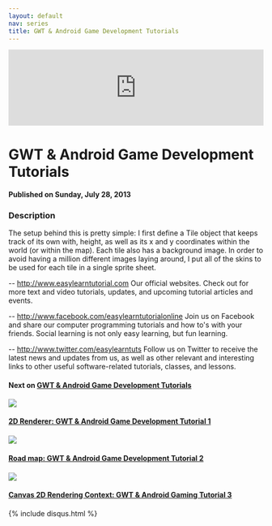 ```yaml
---
layout: default
nav: series
title: GWT & Android Game Development Tutorials
---
```


<div class="container">
    <div class="row mt grid">
        <div class="mt"></div>
        <div class="row" style="margin-bottom: 20px;">
            <div class="col-sm-push-1 col-sm-10 col-md-push-2 col-md-8">
                <div class="video-container">
                    <iframe width="100%" src="https://www.youtube.com/embed/6J1trN1vv-0" frameborder="0" allowfullscreen></iframe>
                </div>
            </div>
            <div class="clearfix"></div>
            <div class="col-md-8">
                <h1>GWT & Android Game Development Tutorials</h1>
                <h4>Published on Sunday, July 28, 2013</h4>
                <h3>Description</h3>
                <p>The setup behind this is pretty simple: I first define a Tile object that keeps track of its own with, height, as well as its x and y coordinates within the world (or within the map). Each tile also has a background image. In order to avoid having a million different images laying around, I put all of the skins to be used for each tile in a single sprite sheet.



-- http://www.easylearntutorial.com Our official websites. Check out for more text and video tutorials, updates, and upcoming tutorial articles and events.

-- http://www.facebook.com/easylearntutorialonline Join us on Facebook and share our computer programming tutorials and how to's with your friends. Social learning is not only easy learning, but fun learning.

-- http://www.twitter.com/easylearntuts Follow us on Twitter to receive the latest news and updates from us, as well as other relevant and interesting links to other useful software-related tutorials, classes, and lessons.</p>
            </div>
            <div class="col-md-4">
                <h4>Next on <a href="/series/gwt-android-game-development-tutorials">GWT & Android Game Development Tutorials</a></h4><div class="row" style="margin-bottom: 20px">
            <div class="col-md-6">
                <a href="/series/gwt-android-game-development-tutorials/2d-renderer-gwt-android-game-development-tutorial-1">
                    <img src="/img/blank.gif" data-echo="https://i.ytimg.com/vi/PvQUS1zP6GQ/hqdefault.jpg" class="img-responsive" />
                </a>
            </div>
            <div class="col-md-6">
                <h4>
                    <a href="/series/gwt-android-game-development-tutorials/2d-renderer-gwt-android-game-development-tutorial-1">2D Renderer: GWT & Android Game Development Tutorial 1</a>
                </h4>
            </div>
        </div><div class="row" style="margin-bottom: 20px">
            <div class="col-md-6">
                <a href="/series/gwt-android-game-development-tutorials/road-map-gwt-android-game-development-tutorial-2">
                    <img src="/img/blank.gif" data-echo="https://i.ytimg.com/vi/EvyQ9b--cFw/hqdefault.jpg" class="img-responsive" />
                </a>
            </div>
            <div class="col-md-6">
                <h4>
                    <a href="/series/gwt-android-game-development-tutorials/road-map-gwt-android-game-development-tutorial-2">Road map: GWT & Android Game Development Tutorial 2</a>
                </h4>
            </div>
        </div><div class="row" style="margin-bottom: 20px">
            <div class="col-md-6">
                <a href="/series/gwt-android-game-development-tutorials/canvas-2d-rendering-context-gwt-android-gaming-tutorial-3">
                    <img src="/img/blank.gif" data-echo="https://i.ytimg.com/vi/SXGpBwjbdNU/hqdefault.jpg" class="img-responsive" />
                </a>
            </div>
            <div class="col-md-6">
                <h4>
                    <a href="/series/gwt-android-game-development-tutorials/canvas-2d-rendering-context-gwt-android-gaming-tutorial-3">Canvas 2D Rendering Context: GWT & Android Gaming Tutorial 3</a>
                </h4>
            </div>
        </div>
            </div>
            <div class="col-md-8">
                {% include disqus.html %}
            </div>
        </div>
    </div>
    <div class="row mt grid"></div>
</div>
